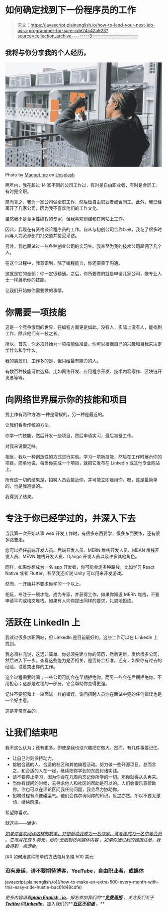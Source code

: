 # 如何确定找到下一份程序员的工作

> 原文：<https://javascript.plainenglish.io/how-to-land-your-next-job-as-a-programmer-for-sure-cde24c42a923?source=collection_archive---------3----------------------->

## 我将与你分享我的个人经历。

![](img/ae6a7d9d724801e2bcf1473d22e4fecd.png)

Photo by [Magnet.me](https://unsplash.com/@magnetme?utm_source=medium&utm_medium=referral) on [Unsplash](https://unsplash.com?utm_source=medium&utm_medium=referral)

两年内，我在超过 14 家不同的公司工作过，有时是自由职业者，有时是合同工，有时是全职。

简而言之，我为一家公司做全职工作，然后做自由职业者或合同工。此外，我已经离开了几家公司，因为我不喜欢他们的工作文化。

虽然我不是竞争性编程的专家，但我喜欢创建和在网站上工作。

因此，我现在有资格谈论程序员的工作。自从与初创公司合作以来，我花了很多时间与人力资源部门打交道并接受采访。

另外，我也面试过一些各种创业公司的实习生。我甚至为我的技术公司雇佣了几个人。

在这个过程中，我意识到，除了编程能力，你还要善于沟通。

这就是它的全部；你一定很精通。之后，你所要做的就是申请几家公司，像专业人士一样展示你的技能。

让我们开始做你需要做的事情。

# 你需要一项技能

这是一个竞争激烈的世界，在编程方面更是如此。没有人，实际上没有人，能找到工作，除非他们有一技之长。

所以，首先，你必须开始为一项技能做准备。你可以根据自己的兴趣和目标来决定学什么和学什么。

我的朋友们，工作多的是，但只给最有能力的人。

有数百种技能可供选择，比如网络开发、应用程序开发、技术内容写作、区块链开发者等等。

# 向网络世界展示你的技能和项目

找工作有两种方法:一种是常规的，另一种是最近的。

让我们看看传统的方法。

你学一门技能，然后开发一些项目，然后申请实习，最后准备工作。

对我来说很乏味。

相反，我以一种创造性的方式进行实验。学习一项新技能，然后在工作时展示你的项目。简单地说，每当你完成一个项目，就把它发布在 LinkedIn 或其他专业网站上。

所有这一切的结果是，招聘人员会接近你，并可能立即雇用你。嗯，这是最简单的，也是我遵循的。

我得到了结果。

# 专注于你已经学过的，并深入下去

当我第一次开始从事 web 开发工作时，有很多东西要学，很多东西要练，还有很多路要走。

您可以担任前端开发人员、后端开发人员、MERN 堆栈开发人员、MEAN 堆栈开发人员、MEVN 堆栈开发人员、Django 开发人员以及许多其他角色。

同样，如果你想成为一名 app 开发者，你可能会走多种路线，比如学习 React Native 或者 Flutter。甚至我还听说 Unity 可以用来开发游戏。

然而，一开始并不要求你学习一个以上。

相反，专注于一项才能，成为专家，并获得工作。如果你知道 MERN 堆栈，不要申请平均或梅文堆栈。如果有人向你提出同样的要求，礼貌地拒绝。

# 活跃在 LinkedIn 上

我试过很多求职网站，但 LinkedIn 是目前最好的。这些工作可以在 LinkedIn 上找到。

我必须补充说，这远非简单。你必须先建立你的简历，然后更新，发给很多公司，然后进入下一步。查看这些能力是否相关，是否符合标准。还有，如果你有过去的经验，试着突出你的工作。

这个过程需要时间；一些公司可能会在早期拒绝你，而另一些会在后期拒绝你。不用担心；这都是过程的一部分，它会帮助你变得更强。

记住不要犯和上一轮面试一样的错误。询问招聘人员你在面试中犯的任何错误也是一个好主意。

这是非常有益的。

# 让我们结束吧

我不这么认为；还有更多。即使是我也没兴趣把它做大。然而，有几件事要记住。

*   让自己时刻保持动力。
*   接触合适的人、合适的社区和其他编程活动。努力做一些开源项目。总而言之，和合适的人在一起，继续把你学到的东西付诸实践。
*   请不要停止学习，因为你会在几周内忘记你所学的一切。那你就得从头再来。
*   当你有疑问的时候，去寻求他人和社区的帮助是可以的。人们会很乐意帮助你。你也可以在评论区问我任何问题，我会尽力协助你。
*   招聘过程有点像碰运气。他们会偶尔询问你的知识，反之亦然。所以不要太激动，继续前进。

希望你喜欢。

就这些——谢谢。

[*如果你喜欢阅读这样的故事，并想帮助我成为一名作家，请考虑成为一名中等会员*](https://nitinfab.medium.com/membership) *。它每月花费 5 美元，给你* [*无限制访问媒体内容*](https://nitinfab.medium.com/membership) *。如果你通过我的链接注册，我会得到一点佣金。*

[](/how-to-make-an-extra-500-every-month-with-this-easy-side-hustle-bac6fd48cdfe) [## 如何用这种简单的方法每月多赚 500 美元

### 没有废话，请不要期待博客，YouTube，自由职业者，或媒体

javascript.plainenglish.io](/how-to-make-an-extra-500-every-month-with-this-easy-side-hustle-bac6fd48cdfe) 

*更多内容请看*[***plain English . io***](https://plainenglish.io/)*。报名参加我们的**[***免费周报***](http://newsletter.plainenglish.io/) *。关注我们关于*[***Twitter***](https://twitter.com/inPlainEngHQ)*和*[***LinkedIn***](https://www.linkedin.com/company/inplainenglish/)*。加入我们的**[***社区不和谐***](https://discord.gg/GtDtUAvyhW) *。***